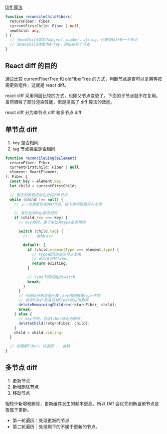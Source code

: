 [Diff 算法](https://react.iamkasong.com/diff/one.html)

```ts
function reconcileChildFibers(
  returnFiber: Fiber,
  currentFirstChild: Fiber | null,
  newChild: any,
) {
  // 当newChild类型为object、number、string，代表同级只有一个节点
  // 当newChild类型为Array，同级有多个节点
}
```

## React diff 的目的

通过比较 currentFiberTree 和 oldFiberTree 的方式，判断节点是否可以复用等按需更新组件，这就是 react diff。

react diff 采用同层比较的方式，也即父节点变更了，下面的子节点就不在复用。虽然牺牲了部分渲染性能，但是提高了 diff 算法的效能。

react diff 分为单节点 diff 和多节点 diff

## 单节点 diff

1. key 是否相同
2. tag 节点类型是否相同

```js
function reconcileSingleElement(
  returnFiber: Fiber,
  currentFirstChild: Fiber | null,
  element: ReactElement,
): Fiber {
  const key = element.key;
  let child = currentFirstChild;

  // 首先判断是否存在对应DOM节点
  while (child !== null) {
    // 上一次更新存在DOM节点，接下来判断是否可复用

    // 首先比较key是否相同
    if (child.key === key) {
      // key相同，接下来比较type是否相同

      switch (child.tag) {
        // ...省略case

        default: {
          if (child.elementType === element.type) {
            // type相同则表示可以复用
            // 返回复用的fiber
            return existing;
          }

          // type不同则跳出switch
          break;
        }
      }
      // 代码执行到这里代表：key相同但是type不同
      // 将该fiber及其兄弟fiber标记为删除
      deleteRemainingChildren(returnFiber, child);
      break;
    } else {
      // key不同，将该fiber标记为删除
      deleteChild(returnFiber, child);
    }
    child = child.sibling;
  }

  // 创建新Fiber，并返回 ...省略
}
```

## 多节点 diff

1. 更新节点
2. 新增删除节点
3. 移动节点

相较于新增和删除，更新组件发生的频率更高。所以 Diff 会优先判断当前节点是否属于更新。

- 第一轮遍历：处理更新的节点
- 第二轮遍历：处理剩下的不属于更新的节点。
